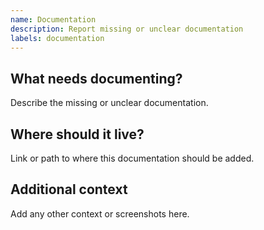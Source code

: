 ```yaml
---
name: Documentation
description: Report missing or unclear documentation
labels: documentation
---
```


## What needs documenting?
Describe the missing or unclear documentation.

## Where should it live?
Link or path to where this documentation should be added.

## Additional context
Add any other context or screenshots here.
